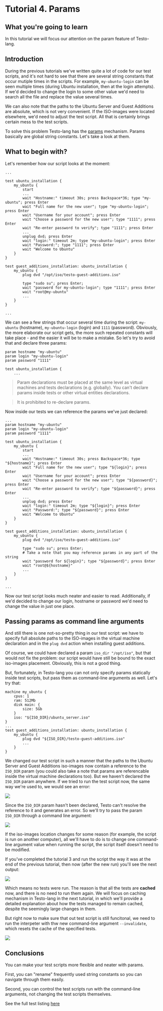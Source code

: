 # Tutorial 4. Params

## What you're going to learn

In this tutorial we will focus our attention on the param feature of Testo-lang.

## Introduction

During the previous tutorials we've written quite a lot of code for our test scripts, and it's not hard to see that there are several string constants that occur mutiple times in the scripts. For example, `my-ubuntu-login` can be seen multiple times (during Ubuntu installation, then at the login attempts). If we'd decided to change the login to some other value we'd need to search all the file and replace the value several times.

We can also note that the paths to the Ubuntu Server and Guest Additions are absolute, which is not very convenient. If the ISO-images were located elsewhere, we'd need to adjust the test script. All that is certainly brings certain mess to the test scripts.

To solve this problem Testo-lang has the [params](../../reference/Params.md) mechanism. Params basically are global string constants. Let's take a look at them.

## What to begin with?

Let's remember how our script looks at the moment:

```testo
...

test ubuntu_installation {
	my_ubuntu {
		start
		...
		wait "Hostname:" timeout 30s; press Backspace*36; type "my-ubuntu"; press Enter
		wait "Full name for the new user"; type "my-ubuntu-login"; press Enter
		wait "Username for your account"; press Enter
		wait "Choose a password for the new user"; type "1111"; press Enter
		wait "Re-enter password to verify"; type "1111"; press Enter
		...
		unplug dvd; press Enter
		wait "login:" timeout 2m; type "my-ubuntu-login"; press Enter
		wait "Password:"; type "1111"; press Enter
		wait "Welcome to Ubuntu"
	}
}

test guest_additions_installation: ubuntu_installation {
	my_ubuntu {
		plug dvd "/opt/iso/testo-guest-additions.iso"

		type "sudo su"; press Enter;
		wait "password for my-ubuntu-login"; type "1111"; press Enter
		wait "root@my-ubuntu"
		...
	}
}

...
```

We can see a few strings that occur several time during the script: `my-ubuntu` (hostname), `my-ubuntu-login` (login) and `1111` (password). Obviously, the more elaborate our script gets, the more such repeated constants will take place - and the easier it will be to make a mistake. So let's try to avoid that and declare three params:

```testo
param hostname "my-ubuntu"
param login "my-ubuntu-login"
param password "1111"

test ubuntu_installation {
	...
```

> Param declarations must be placed at the same level as virtual machines and tests declarations (e.g. globally). You can't declare params inside tests or other virtual entities declarations.

> It is prohibited to re-declare params.

Now inside our tests we can reference the params we've just declared:

```testo
...
param hostname "my-ubuntu"
param login "my-ubuntu-login"
param password "1111"

test ubuntu_installation {
	my_ubuntu {
		start
		...
		wait "Hostname:" timeout 30s; press Backspace*36; type "${hostname}"; press Enter
		wait "Full name for the new user"; type "${login}"; press Enter
		wait "Username for your account"; press Enter
		wait "Choose a password for the new user"; type "${password}"; press Enter
		wait "Re-enter password to verify"; type "${password}"; press Enter
		...
		unplug dvd; press Enter
		wait "login:" timeout 2m; type "${login}"; press Enter
		wait "Password:"; type "${password}"; press Enter
		wait "Welcome to Ubuntu"
	}
}

test guest_additions_installation: ubuntu_installation {
	my_ubuntu {
		plug dvd "/opt/iso/testo-guest-additions.iso"

		type "sudo su"; press Enter;
		# Take a note that you may reference params in any part of the string
		wait "password for ${login}"; type "${password}"; press Enter
		wait "root@${hostname}"
		...
	}
}

...
```

Now our test script looks much neater and easier to read. Additionally, if we'd decided to change our login, hostname or password we'd need to change the value in just one place.

## Passing params as command line arguments

And still there is one not-so-pretty thing in our test script: we have to specify full absolute paths to the ISO-images in the virtual machine declaration and in the `plug dvd` action when installing guest additions.

Of course, we could have declared a param `iso_dir "/opt/iso"`, but that would not fix the problem: our script would have still be bound to the exact iso-images placement. Obviously, this is not a good thing.

But, fortunately, in Testo-lang you can not only specify params statically inside test scripts, but pass them as command-line arguments as well. Let's try that:

```testo
machine my_ubuntu {
	cpus: 1
	ram: 512Mb
	disk main: {
		size: 5Gb
	}
	iso: "${ISO_DIR}/ubuntu_server.iso"
}
...
test guest_additions_installation: ubuntu_installation {
	my_ubuntu {
		plug dvd "${ISO_DIR}/testo-guest-additions.iso"
		...
	}
}
```

We changed our test script in such a manner that the paths to the Ubuntu Server and Guest Additions iso-images now contain a reference to the `ISO_DIR` param (you could also take a note that params are referencable inside the virtual machine declarations too). But we haven't declared the `ISO_DIR` param anywhere. If we tried to run the test script now, the same way we're used to, we would see an error:

![](imgs/terminal1.svg)

Since the `ISO_DIR` param hasn't been declared, Testo can't resolve the reference to it and generates an error. So we'll try to pass the param `ISO_DIR` through a command line argument:

![](imgs/terminal2.svg)

If the iso-images location changes for some reason (for example, the script is run on another computer), all we'll have to do is to change one command-line argument value when running the script, the script itself doesn't need to be modified.

If you've completed the tutorial 3 and run the script the way it was at the end of the previous tutorial, then now (after the new run) you'll see the next output:

![](imgs/terminal3.svg)

Which means no tests were run. The reason is that all the tests are **cached** now, and there is no need to run them again. We will focus on caching mechanism in Testo-lang in the next tutorial, in which we'll provide a detailed explanation about how the tests managed to remain cached, despite the seemingly large changes in them.

But right now to make sure that out test script is still funcitonal, we need to run the interpeter with thw new command-line argument `--invalidate`, which resets the cache of the specified tests.

![](imgs/terminal4.svg)

## Conclusions

You can make your test scripts more flexible and neater with params.

First, you can "rename" frequently used string constants so you can navigate through them easily.

Second, you can control the test scripts run with the command-line arguments, not changing the test scripts themselves.

See the full test listing [here](params.testo)
